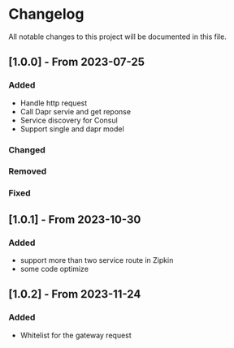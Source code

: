 # Changelog
All notable changes to this project will be documented in this file.

## [1.0.0] - From 2023-07-25
### Added
- Handle http request
- Call Dapr servie and get reponse  
- Service discovery for Consul
- Support single and dapr model 

### Changed
### Removed
### Fixed

## [1.0.1] - From 2023-10-30
### Added
- support more than two service route in Zipkin
- some code optimize

## [1.0.2] - From 2023-11-24
### Added
-  Whitelist for the gateway request 

